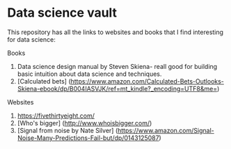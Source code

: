 # Data science vault

This repository has all the links to websites and books that I find interesting for data science:


Books
1. Data science design manual by Steven Skiena- reall good for building basic intuition about data science and techniques.
2. [Calculated bets] (https://www.amazon.com/Calculated-Bets-Outlooks-Skiena-ebook/dp/B004IASVJK/ref=mt_kindle?_encoding=UTF8&me=)


Websites 
1. https://fivethirtyeight.com/
2. [Who's bigger] (http://www.whoisbigger.com/)
3. [Signal from noise by Nate Silver] (https://www.amazon.com/Signal-Noise-Many-Predictions-Fail-but/dp/0143125087)
